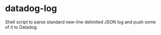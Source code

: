 # datadog-log
Shell script to parse standard new-line delimited JSON log and push some of it to Datadog.
